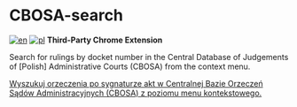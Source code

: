 # CBOSA-search

[![en](https://img.shields.io/badge/lang-en-red.svg)](https://github.com/HerrDiesel/CBOSA-search/blob/main/README.md)
[![pl](https://img.shields.io/badge/lang-pl-white.svg)](https://github.com/HerrDiesel/CBOSA-search/blob/main/README.pl.md)
**Third-Party Chrome Extension**

Search for rulings by docket number in the Central Database of Judgements of [Polish] Administrative Courts (CBOSA) from the context menu.

[Wyszukuj orzeczenia po sygnaturze akt w Centralnej Bazie Orzeczeń Sądów Administracyjnych (CBOSA) z poziomu menu kontekstowego.](https://github.com/HerrDiesel/CBOSA-search/README.md.pl)

